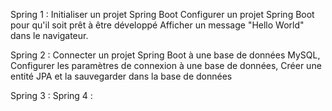 Spring 1 : 
Initialiser un projet Spring Boot
Configurer un projet Spring Boot pour qu'il soit prêt à être développé
 Afficher un message "Hello World" dans le navigateur.

Spring 2 : 
Connecter un projet Spring Boot à une base de données MySQL,
Configurer les paramètres de connexion à une base de données,
Créer une entité JPA et la sauvegarder dans la base de données

Spring 3 : Spring 4 :
